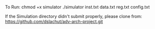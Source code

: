 To Run:
chmod +x simulator
./simulator inst.txt data.txt reg.txt config.txt

If the Simulation directory didn't submit properly, please clone from:
https://github.com/dslachut/adv-arch-project.git
